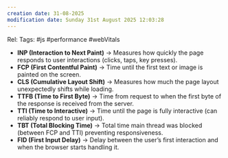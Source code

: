 ```yaml
---
creation date: 31-08-2025
modification date: Sunday 31st August 2025 12:03:28
---
```

Rel:
Tags:  #js #performance #webVitals

- **INP (Interaction to Next Paint)** → Measures how quickly the page responds to user interactions (clicks, taps, key presses).
- **FCP (First Contentful Paint)** → Time until the first text or image is painted on the screen.
- **CLS (Cumulative Layout Shift)** → Measures how much the page layout unexpectedly shifts while loading.    
- **TTFB (Time to First Byte)** → Time from request to when the first byte of the response is received from the server.
- **TTI (Time to Interactive)** → Time until the page is fully interactive (can reliably respond to user input).
- **TBT (Total Blocking Time)** → Total time main thread was blocked (between FCP and TTI) preventing responsiveness.
- **FID (First Input Delay)** → Delay between the user’s first interaction and when the browser starts handling it.
